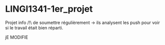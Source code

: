# LINGI1341-1er_projet
Projet info /!\ de soumettre régulièrement -> ils analysent les push pour voir si le travail était bien réparti. 

jE MODIFIE

